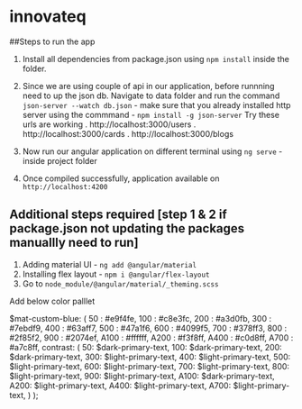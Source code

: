 # innovateq

##Steps to run the app

1. Install all dependencies from package.json using `npm install` inside the folder.

2. Since we are using couple of api in our application, before runnning need to up the json db. Navigate to data folder and run the command `json-server --watch db.json` - make sure that you already installed http server using the commmand - `npm install -g json-server`
Try these urls are working
 . http://localhost:3000/users
 . http://localhost:3000/cards
 . http://localhost:3000/blogs
3. Now run our angular application on different terminal using `ng serve` - inside project folder
4. Once compiled successfully, application available on `http://localhost:4200`

## Additional steps required [step 1 & 2 if package.json not updating the packages manuallly need to run]
1. Adding material UI - `ng add @angular/material`
2. Installing flex layout - `npm i @angular/flex-layout`
3. Go to `node_module/@angular/material/_theming.scss`

Add below color palllet

$mat-custom-blue: (
  50 : #e9f4fe,
  100 : #c8e3fc,
  200 : #a3d0fb,
  300 : #7ebdf9,
  400 : #63aff7,
  500 : #47a1f6,
  600 : #4099f5,
  700 : #378ff3,
  800 : #2f85f2,
  900 : #2074ef,
  A100 : #ffffff,
  A200 : #f3f8ff,
  A400 : #c0d8ff,
  A700 : #a7c8ff,
  contrast: (
    50: $dark-primary-text,
    100: $dark-primary-text,
    200: $dark-primary-text,
    300: $light-primary-text,
    400: $light-primary-text,
    500: $light-primary-text,
    600: $light-primary-text,
    700: $light-primary-text,
    800: $light-primary-text,
    900: $light-primary-text,
    A100: $dark-primary-text,
    A200: $light-primary-text,
    A400: $light-primary-text,
    A700: $light-primary-text,
  )
);
